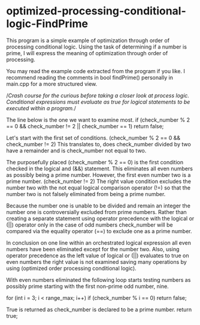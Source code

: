 # optimized-processing-conditional-logic-FindPrime

This program is a simple example of optimization through order of processing conditional logic. Using the task of determining if a number is prime, I will express the meaning of optimization through order of processing.

You may read the example code extracted from the program if you like. I recommend reading the comments in bool findPrime() personally in main.cpp for a more structured view.

/*Crash course for the curious before taking a closer look at process logic.
Conditional expressions must evaluate as true for logical statements to be
executed within a program.*/

The line below is the one we want to examine most.
if (check_number % 2 == 0 && check_number != 2 || check_number == 1) 
  return false;

Let's start with the first set of conditions.
(check_number % 2 == 0 && check_number != 2) This translates to, does
check_number divided by two have a remainder and is check_number not equal
to two.

The purposefully placed (check_number % 2 == 0) is the first condition checked
in the logical and (&&) statement. This eliminates all even numbers as possibly
being a prime number. However, the first even number two is a prime number.
(check_number != 2) The right value condition excludes the number two with the
not equal logical comparison operator (!=) so that the number two is not falsely
eliminated from being a prime number.

Because the number one is unable to be divided and remain an integer the number
one is controversially excluded from prime numbers. Rather than creating a
separate statement using operator precedence with the logical or (||) operator
only in the case of odd numbers check_number will be compared via the equality
operator (==) to exclude one as a prime number.

In conclusion on one line within an orchestrated logical expression all even
numbers have been eliminated except for the number two. Also, using operator
precedence as the left value of logical or (||) evaluates to true on even
numbers the right value is not examined saving many operations by using
(optimized order processing conditional logic).

With even numbers eliminated the following loop starts testing numbers
as possibly prime starting with the first non-prime odd number, nine.

for (int i = 3; i < range_max; i++)
  if (check_number % i == 0)
    return false;
      
True is returned as check_number is declared to be a prime number.
return true;
